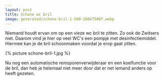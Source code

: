 ```yaml
---
layout: post
title: Schone wc bril
image: generated/schone-bril-1-500-20047508f.webp
---
```


Niemand houdt ervan om op een vieze wc bril te zitten. Zo ook de Zwitsers niet. Daarom vind je hier op veel WC's een pompje met desinfectiemiddel. Hiermee kan je de bril schoonmaken voordat je erop gaat zitten.

{% picture schone-bril-1.jpg %}

Nu nog een automatische remsporenverwijderaar en een koelfunctie voor de bril, dan heb je helemaal niet meer door dat er net iemand anders op heeft gezeten.
